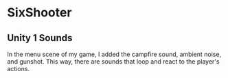 # SixShooter

## Unity 1 Sounds
In the menu scene of my game, I added the campfire sound, ambient noise, and gunshot. This way, there are sounds that loop and react to the player's actions.
